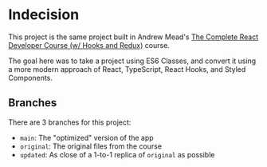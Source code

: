 # Indecision

This project is the same project built in Andrew Mead's [The Complete React Developer Course (w/ Hooks and Redux)](https://www.udemy.com/course/react-2nd-edition/) course.

The goal here was to take a project using ES6 Classes, and convert it using a more modern approach of React, TypeScript, React Hooks, and Styled Components.

## Branches

There are 3 branches for this project:

- `main`: The "optimized" version of the app
- `original`: The original files from the course
- `updated`: As close of a 1-to-1 replica of `original` as possible
